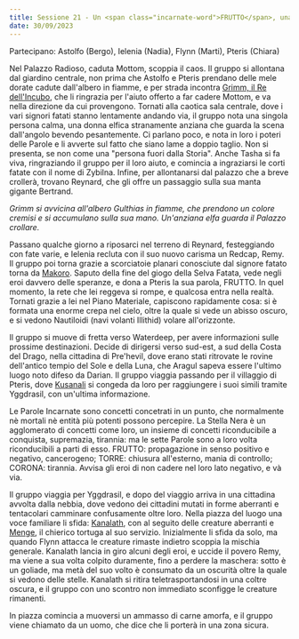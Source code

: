 ```yaml
---
title: Sessione 21 - Un <span class="incarnate-word">FRUTTO</span>, una crepa
date: 30/09/2023
---
```

Partecipano: Astolfo (Bergo), Ielenia (Nadia), Flynn (Marti), Pteris (Chiara)

Nel Palazzo Radioso, caduta Mottom, scoppia il caos. Il gruppo si allontana dal giardino centrale, non prima che Astolfo e Pteris prendano delle mele dorate cadute dall'albero in fiamme, e per strada incontra [Grimm, il Re dell'Incubo](/star/npc/feyshadow#grimm-re-dellincubo), che li ringrazia per l'aiuto offerto a far cadere Mottom, e va nella direzione da cui provengono.  Tornati alla caotica sala centrale, dove i vari signori fatati stanno lentamente andando via, il gruppo nota una singola persona calma, una donna elfica stranamente anziana che guarda la scena dall'angolo bevendo pesantemente. Ci parlano poco, e nota in loro i poteri delle Parole e li avverte sul fatto che siano lame a doppio taglio. Non si presenta, se non come una "persona fuori dalla Storia". Anche Tasha si fa viva, ringraziando il gruppo per il loro aiuto, e comincia a ingraziarsi le corti fatate con il nome di Zybilna. Infine, per allontanarsi dal palazzo che a breve crollerà, trovano Reynard, che gli offre un passaggio sulla sua manta gigante Bertrand.

*Grimm si avvicina all'albero Gulthias in fiamme, che prendono un colore cremisi e si accumulano sulla sua mano. Un'anziana elfa guarda il Palazzo crollare.*

Passano qualche giorno a riposarci nel terreno di Reynard, festeggiando con fate varie, e Ielenia recluta con il suo nuovo carisma un Redcap, Remy. Il gruppo poi torna grazie a scorciatoie planari conosciute dal signore fatato torna da [Makoro](/star/npc/heroes#makoro). Saputo della fine del giogo della Selva Fatata, vede negli eroi davvero delle speranze, e dona a Pteris la sua parola, <span class="incarnate-word">FRUTTO</span>. In quel momento, la rete che lei reggeva si rompe, e qualcosa entra nella realtà. Tornati grazie a lei nel Piano Materiale, capiscono rapidamente cosa: si è formata una enorme crepa nel cielo, oltre la quale si vede un abisso oscuro, e si vedono Nautiloidi (navi volanti Illithid) volare all'orizzonte.

Il gruppo si muove di fretta verso Waterdeep, per avere informazioni sulle prossime destinazioni. Decide di dirigersi verso sud-est, a sud della Costa del Drago, nella cittadina di Pre'hevil, dove erano stati ritrovate le rovine dell'antico tempio del Sole e della Luna, che Aragul sapeva essere l'ultimo luogo noto difeso da Darian. Il gruppo viaggia passando per il villaggio di Pteris, dove [Kusanali](/star/npc/primordial#kusanali) si congeda da loro per raggiungere i suoi simili tramite Yggdrasil, con un'ultima informazione. 

Le Parole Incarnate sono concetti concetrati in un punto, che normalmente nè mortali nè entità più potenti possono percepire. La Stella Nera è un agglomerato di concetti come loro, un insieme di concetti riconducibile a conquista, supremazia, tirannia: ma le sette Parole sono a loro volta riconducibili a parti di esso. <span class="incarnate-word">FRUTTO</span>: propagazione in senso positivo e negativo, cancerogeno; <span class="incarnate-word">TORRE</span>: chiusura all'esterno, mania di controllo; <span class="incarnate-word">CORONA</span>: tirannia. Avvisa gli eroi di non cadere nel loro lato negativo, e và via.

Il gruppo viaggia per Yggdrasil, e dopo del viaggio arriva in una cittadina avvolta dalla nebbia, dove vedono dei cittadini mutati in forme aberranti e tentacolari camminare confusamente oltre loro. Nella piazza del luogo una voce familiare li sfida: [Kanalath](/star/npc/evil#kanalath), con al seguito delle creature aberranti e [Menge](/star/npc/evil#menge), il chierico tortuga al suo servizio. Inizialmente li sfida da solo, ma quando Flynn attacca le creature rimaste indietro scoppia la mischia generale. Kanalath lancia in giro alcuni degli eroi, e uccide il povero Remy, ma viene a sua volta colpito duramente, fino a perdere la maschera: sotto è un goliade, ma metà del suo volto è consumato da un oscurità oltre la quale si vedono delle stelle. Kanalath si ritira teletrasportandosi in una coltre oscura, e il gruppo con uno scontro non immediato sconfigge le creature rimanenti.

In piazza comincia a muoversi un ammasso di carne amorfa, e il gruppo viene chiamato da un uomo, che dice che li porterà in una zona sicura.